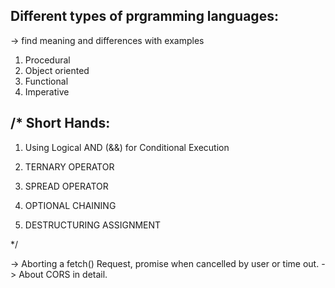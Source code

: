 
Different types of prgramming languages:
----------------------------------------
-> find meaning and differences with examples
1. Procedural
2. Object oriented
3. Functional
4. Imperative

/*
Short Hands:
-----------
1. Using Logical AND (&&) for Conditional Execution

2. TERNARY OPERATOR

3. SPREAD OPERATOR

4. OPTIONAL CHAINING

5. DESTRUCTURING ASSIGNMENT

*/

-> Aborting a fetch() Request, promise when cancelled by user or time out.
-> About CORS in detail.